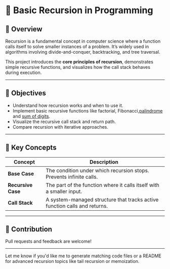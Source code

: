 
# 🔁 Basic Recursion in Programming

## 📘 Overview
Recursion is a fundamental concept in computer science where a function calls itself to solve smaller instances of a problem. It’s widely used in algorithms involving divide-and-conquer, backtracking, and tree traversal.

This project introduces the **core principles of recursion**, demonstrates simple recursive functions, and visualizes how the call stack behaves during execution.

---

## 🎯 Objectives
- Understand how recursion works and when to use it.
- Implement basic recursive functions like factorial, Fibonacci,[palindrome](./1.4.3.Palindrome_String) and [sum of digits](./1.4.2.sum_of_first_N.cpp).
- Visualize the recursive call stack and return path.
- Compare recursion with iterative approaches.

---

## 🧠 Key Concepts

| Concept            | Description                                                                 |
|--------------------|------------------------------------------------------------------------------|
| **Base Case**      | The condition under which recursion stops. Prevents infinite calls.         |
| **Recursive Case** | The part of the function where it calls itself with a smaller input.        |
| **Call Stack**     | A system-managed structure that tracks active function calls and returns.   |


---



## 🤝 Contribution

Pull requests and feedback are welcome!


---

Let me know if you'd like me to generate matching code files or a README for advanced recursion topics like tail recursion or memoization.
